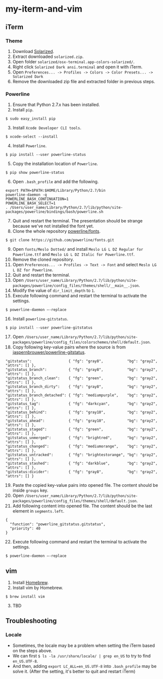 # my-iterm-and-vim

## iTerm

### Theme

1. Download [Solarized](https://ethanschoonover.com/solarized/).
2. Extract downloaded `solarized.zip`.
3. Open folder `solarized/osx-terminal.app-colors-solarized/`.
4. Right click `Solarized Dark ansi.terminal` and open it with iTerm.
5. Open `Preferences... -> Profiles -> Colors -> Color Presets... -> Solarized Dark`
6. Remove the downloaded zip file and extracted folder in previous steps.

### Powerline

1. Ensure that Python 2.7.x has been installed.
2. Install `pip`.

```
$ sudo easy_install pip
```

3. Install `Xcode Developer CLI tools`.

```
$ xcode-select --install
```

4. Install `Powerline`.

```
$ pip install --user powerline-status
```

5. Copy the installation location of `Powerline`.

```
$ pip show powerline-status
```

6. Open `.bash_profile` and add the following.

```
export PATH=$PATH:$HOME/Library/Python/2.7/bin
powerline-daemon -q
POWERLINE_BASH_CONTINUATION=1
POWERLINE_BASH_SELECT=1
. /Users/user_name/Library/Python/2.7/lib/python/site-packages/powerline/bindings/bash/powerline.sh
```

7. Quit and restart the terminal. The presentation should be strange because we've not installed the font yet.
8. Clone the whole repository [powerline/fonts](https://github.com/powerline/fonts).

```
$ git clone https://github.com/powerline/fonts.git
```

9. Open `fonts/Meslo Dotted/` and install `Meslo LG L DZ Regular for Powerline.ttf` and `Meslo LG L DZ Italic for Powerline.ttf`.
10. Remove the cloned repository.
11. Open `Preferences... -> Profiles -> Text -> Font` and select `Meslo LG L DZ for Powerline`.
12. Quit and restart the terminal.
13. Open `/Users/user_name/Library/Python/2.7/lib/python/site-packages/powerline/config_files/themes/shell/__main__.json`.
14. Modify the value of `dir_limit_depth` to `1`.
15. Execute following command and restart the terminal to activate the settings.

```
$ powerline-daemon —-replace
```

16. Install `powerline-gitstatus`.

```
$ pip install --user powerline-gitstatus
```

17. Open `/Users/user_name/Library/Python/2.7/lib/python/site-packages/powerline/config_files/colorschemes/shell/default.json`.
18. Copy following key-value pairs where the source is from [jaspernbrouwer/powerline-gitstatus](https://github.com/jaspernbrouwer/powerline-gitstatus#configuration).

```
"gitstatus":                 { "fg": "gray8",           "bg": "gray2", "attrs": [] },
"gitstatus_branch":          { "fg": "gray8",           "bg": "gray2", "attrs": [] },
"gitstatus_branch_clean":    { "fg": "green",           "bg": "gray2", "attrs": [] },
"gitstatus_branch_dirty":    { "fg": "gray8",           "bg": "gray2", "attrs": [] },
"gitstatus_branch_detached": { "fg": "mediumpurple",    "bg": "gray2", "attrs": [] },
"gitstatus_tag":             { "fg": "darkcyan",        "bg": "gray2", "attrs": [] },
"gitstatus_behind":          { "fg": "gray10",          "bg": "gray2", "attrs": [] },
"gitstatus_ahead":           { "fg": "gray10",          "bg": "gray2", "attrs": [] },
"gitstatus_staged":          { "fg": "green",           "bg": "gray2", "attrs": [] },
"gitstatus_unmerged":        { "fg": "brightred",       "bg": "gray2", "attrs": [] },
"gitstatus_changed":         { "fg": "mediumorange",    "bg": "gray2", "attrs": [] },
"gitstatus_untracked":       { "fg": "brightestorange", "bg": "gray2", "attrs": [] },
"gitstatus_stashed":         { "fg": "darkblue",        "bg": "gray2", "attrs": [] },
"gitstatus:divider":         { "fg": "gray8",           "bg": "gray2", "attrs": [] }
```

19. Paste the copied key-value pairs into opened file. The content should be inside `groups` key.
20. Open `/Users/user_name/Library/Python/2.7/lib/python/site-packages/powerline/config_files/themes/shell/default.json`.
21. Add following content into opened file. The content should be the last element in `segments.left`.

```
{
  "function": "powerline_gitstatus.gitstatus",
  "priority": 40
}
```

22. Execute following command and restart the terminal to activate the settings.

```
$ powerline-daemon —-replace
```

## vim

1. Install [Homebrew](https://brew.sh/index_ja).
2. Install vim by Homebrew.

```
$ brew install vim
```

3. TBD

## Troubleshooting

### Locale

- Sometimes, the locale may be a problem when setting the iTerm based on the steps above.
- We can first `$ ls -la /usr/share/locale/ | grep en_US` to try to find `en_US.UTF-8`.
- And then, adding `export LC_ALL=en_US.UTF-8` into `.bash_profile` may be solve it. (After the setting, it's better to quit and restart iTerm)
